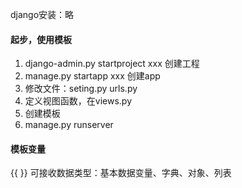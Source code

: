 django安装：略

#### 起步，使用模板

1. django-admin.py startproject xxx   创建工程
2. manage.py startapp xxx   创建app
3. 修改文件：seting.py   urls.py
4. 定义视图函数，在views.py 
5. 创建模板 
6. manage.py runserver

#### 模板变量

{{  }}  可接收数据类型：基本数据变量、字典、对象、列表



